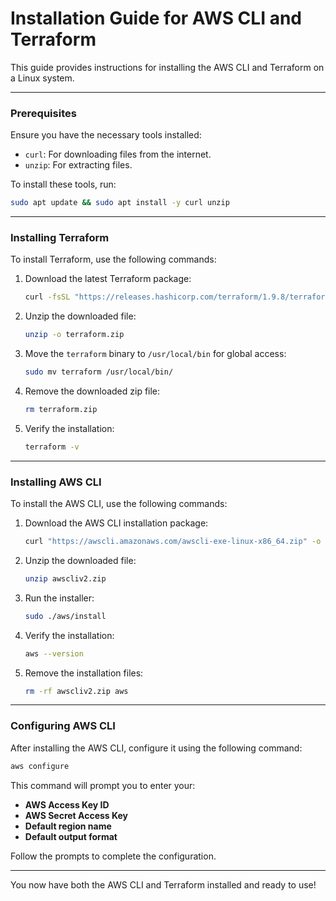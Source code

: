 
# Installation Guide for AWS CLI and Terraform

This guide provides instructions for installing the AWS CLI and Terraform on a Linux system.

---

### Prerequisites

Ensure you have the necessary tools installed:

- `curl`: For downloading files from the internet.
- `unzip`: For extracting files.

To install these tools, run:

```bash
sudo apt update && sudo apt install -y curl unzip
```

---

### Installing Terraform

To install Terraform, use the following commands:

1. Download the latest Terraform package:

   ```bash
   curl -fsSL "https://releases.hashicorp.com/terraform/1.9.8/terraform_1.9.8_linux_amd64.zip" -o terraform.zip
   ```

2. Unzip the downloaded file:

   ```bash
   unzip -o terraform.zip
   ```

3. Move the `terraform` binary to `/usr/local/bin` for global access:

   ```bash
   sudo mv terraform /usr/local/bin/
   ```

4. Remove the downloaded zip file:

   ```bash
   rm terraform.zip
   ```

5. Verify the installation:

   ```bash
   terraform -v
   ```

---

### Installing AWS CLI

To install the AWS CLI, use the following commands:

1. Download the AWS CLI installation package:

   ```bash
   curl "https://awscli.amazonaws.com/awscli-exe-linux-x86_64.zip" -o "awscliv2.zip"
   ```

2. Unzip the downloaded file:

   ```bash
   unzip awscliv2.zip
   ```

3. Run the installer:

   ```bash
   sudo ./aws/install
   ```

4. Verify the installation:

   ```bash
   aws --version
   ```

5. Remove the installation files:

   ```bash
   rm -rf awscliv2.zip aws
   ```

---

### Configuring AWS CLI

After installing the AWS CLI, configure it using the following command:

```bash
aws configure
```

This command will prompt you to enter your:

- **AWS Access Key ID**
- **AWS Secret Access Key**
- **Default region name**
- **Default output format**

Follow the prompts to complete the configuration.

---

You now have both the AWS CLI and Terraform installed and ready to use!